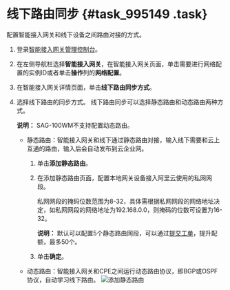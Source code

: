 # 线下路由同步 {#task_995149 .task}

配置智能接入网关和线下设备之间路由对接的方式。

1.  登录[智能接入网关管理控制台](https://smartag.console.aliyun.com)。
2.  在左侧导航栏选择**智能接入网关**，在智能接入网关页面，单击需要进行网络配置的实例ID或者单击**操作**列的**网络配置**。
3.  在智能接入网关详情页面，单击**线下路由同步方式**。
4.  选择线下路由的同步方式。 线下路由同步可以选择静态路由和动态路由两种方式。

    **说明：** SAG-100WM不支持配置动态路由。

    -   静态路由：智能接入网关和线下通过静态路由对接，输入线下需要和云上互通的路由，输入后会自动发布到云企业网。
        1.  单击**添加静态路由**。
        2.  在添加静态路由页面，配置本地网关设备接入阿里云使用的私网网段。

            私网网段的掩码位数范围为8-32，具体需根据私网网段的网络地址决定，如私网网段的网络地址为192.168.0.0，则掩码的位数可设置为16-32。

            **说明：** 默认可以配置5个静态路由网段，可以通过[提交工单](https://account.aliyun.com/login/login.htm?oauth_callback=https://selfservice.console.aliyun.com/ticket/createIndex)，提升配额，最多50个。

        3.  单击**确定**。
    -   动态路由：智能接入网关和CPE之间运行动态路由协议，即BGP或OSPF协议，自动学习线下路由。
    ![添加静态路由](http://static-aliyun-doc.oss-cn-hangzhou.aliyuncs.com/assets/img/803490/156680830451648_zh-CN.png)



